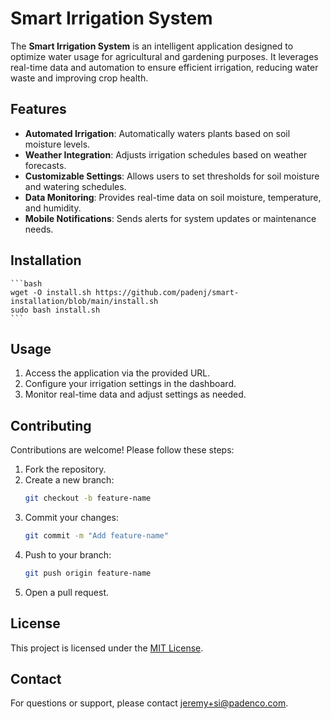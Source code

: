 # Smart Irrigation System

The **Smart Irrigation System** is an intelligent application designed to optimize water usage for agricultural and gardening purposes. It leverages real-time data and automation to ensure efficient irrigation, reducing water waste and improving crop health.

## Features

- **Automated Irrigation**: Automatically waters plants based on soil moisture levels.
- **Weather Integration**: Adjusts irrigation schedules based on weather forecasts.
- **Customizable Settings**: Allows users to set thresholds for soil moisture and watering schedules.
- **Data Monitoring**: Provides real-time data on soil moisture, temperature, and humidity.
- **Mobile Notifications**: Sends alerts for system updates or maintenance needs.

## Installation

    ```bash
    wget -O install.sh https://github.com/padenj/smart-installation/blob/main/install.sh
    sudo bash install.sh
    ```

## Usage

1. Access the application via the provided URL.
2. Configure your irrigation settings in the dashboard.
3. Monitor real-time data and adjust settings as needed.

## Contributing

Contributions are welcome! Please follow these steps:

1. Fork the repository.
2. Create a new branch:
    ```bash
    git checkout -b feature-name
    ```
3. Commit your changes:
    ```bash
    git commit -m "Add feature-name"
    ```
4. Push to your branch:
    ```bash
    git push origin feature-name
    ```
5. Open a pull request.

## License

This project is licensed under the [MIT License](LICENSE).

## Contact

For questions or support, please contact [jeremy+si@padenco.com](mailto:jeremy+si@padenco.com).